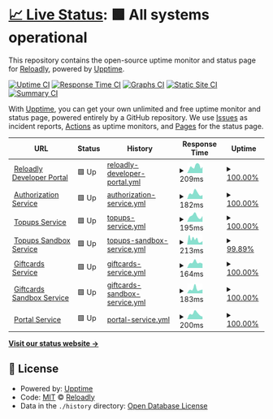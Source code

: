 # [📈 Live Status](https://Reloadly.github.io/uptime): <!--live status--> **🟩 All systems operational**

This repository contains the open-source uptime monitor and status page for [Reloadly](https://www.reloadly.com), powered by [Upptime](https://github.com/upptime/upptime).

[![Uptime CI](https://github.com/Reloadly/uptime/workflows/Uptime%20CI/badge.svg)](https://github.com/Reloadly/uptime/actions?query=workflow%3A%22Uptime+CI%22)
[![Response Time CI](https://github.com/Reloadly/uptime/workflows/Response%20Time%20CI/badge.svg)](https://github.com/Reloadly/uptime/actions?query=workflow%3A%22Response+Time+CI%22)
[![Graphs CI](https://github.com/Reloadly/uptime/workflows/Graphs%20CI/badge.svg)](https://github.com/Reloadly/uptime/actions?query=workflow%3A%22Graphs+CI%22)
[![Static Site CI](https://github.com/Reloadly/uptime/workflows/Static%20Site%20CI/badge.svg)](https://github.com/Reloadly/uptime/actions?query=workflow%3A%22Static+Site+CI%22)
[![Summary CI](https://github.com/Reloadly/uptime/workflows/Summary%20CI/badge.svg)](https://github.com/Reloadly/uptime/actions?query=workflow%3A%22Summary+CI%22)

With [Upptime](https://upptime.js.org), you can get your own unlimited and free uptime monitor and status page, powered entirely by a GitHub repository. We use [Issues](https://github.com/Reloadly/uptime/issues) as incident reports, [Actions](https://github.com/Reloadly/uptime/actions) as uptime monitors, and [Pages](https://Reloadly.github.io/uptime) for the status page.

<!--start: status pages-->
<!-- This summary is generated by Upptime (https://github.com/upptime/upptime) -->
<!-- Do not edit this manually, your changes will be overwritten -->
<!-- prettier-ignore -->
| URL | Status | History | Response Time | Uptime |
| --- | ------ | ------- | ------------- | ------ |
| <img alt="" src="https://favicons.githubusercontent.com/www.reloadly.com" height="13"> [Reloadly Developer Portal](https://www.reloadly.com) | 🟩 Up | [reloadly-developer-portal.yml](https://github.com/Reloadly/uptime/commits/HEAD/history/reloadly-developer-portal.yml) | <details><summary><img alt="Response time graph" src="./graphs/reloadly-developer-portal/response-time-week.png" height="20"> 209ms</summary><br><a href="https://Reloadly.github.io/uptime/history/reloadly-developer-portal"><img alt="Response time 209" src="https://img.shields.io/endpoint?url=https%3A%2F%2Fraw.githubusercontent.com%2FReloadly%2Fuptime%2FHEAD%2Fapi%2Freloadly-developer-portal%2Fresponse-time.json"></a><br><a href="https://Reloadly.github.io/uptime/history/reloadly-developer-portal"><img alt="24-hour response time 140" src="https://img.shields.io/endpoint?url=https%3A%2F%2Fraw.githubusercontent.com%2FReloadly%2Fuptime%2FHEAD%2Fapi%2Freloadly-developer-portal%2Fresponse-time-day.json"></a><br><a href="https://Reloadly.github.io/uptime/history/reloadly-developer-portal"><img alt="7-day response time 209" src="https://img.shields.io/endpoint?url=https%3A%2F%2Fraw.githubusercontent.com%2FReloadly%2Fuptime%2FHEAD%2Fapi%2Freloadly-developer-portal%2Fresponse-time-week.json"></a><br><a href="https://Reloadly.github.io/uptime/history/reloadly-developer-portal"><img alt="30-day response time 209" src="https://img.shields.io/endpoint?url=https%3A%2F%2Fraw.githubusercontent.com%2FReloadly%2Fuptime%2FHEAD%2Fapi%2Freloadly-developer-portal%2Fresponse-time-month.json"></a><br><a href="https://Reloadly.github.io/uptime/history/reloadly-developer-portal"><img alt="1-year response time 209" src="https://img.shields.io/endpoint?url=https%3A%2F%2Fraw.githubusercontent.com%2FReloadly%2Fuptime%2FHEAD%2Fapi%2Freloadly-developer-portal%2Fresponse-time-year.json"></a></details> | <details><summary><a href="https://Reloadly.github.io/uptime/history/reloadly-developer-portal">100.00%</a></summary><a href="https://Reloadly.github.io/uptime/history/reloadly-developer-portal"><img alt="All-time uptime 100.00%" src="https://img.shields.io/endpoint?url=https%3A%2F%2Fraw.githubusercontent.com%2FReloadly%2Fuptime%2FHEAD%2Fapi%2Freloadly-developer-portal%2Fuptime.json"></a><br><a href="https://Reloadly.github.io/uptime/history/reloadly-developer-portal"><img alt="24-hour uptime 100.00%" src="https://img.shields.io/endpoint?url=https%3A%2F%2Fraw.githubusercontent.com%2FReloadly%2Fuptime%2FHEAD%2Fapi%2Freloadly-developer-portal%2Fuptime-day.json"></a><br><a href="https://Reloadly.github.io/uptime/history/reloadly-developer-portal"><img alt="7-day uptime 100.00%" src="https://img.shields.io/endpoint?url=https%3A%2F%2Fraw.githubusercontent.com%2FReloadly%2Fuptime%2FHEAD%2Fapi%2Freloadly-developer-portal%2Fuptime-week.json"></a><br><a href="https://Reloadly.github.io/uptime/history/reloadly-developer-portal"><img alt="30-day uptime 100.00%" src="https://img.shields.io/endpoint?url=https%3A%2F%2Fraw.githubusercontent.com%2FReloadly%2Fuptime%2FHEAD%2Fapi%2Freloadly-developer-portal%2Fuptime-month.json"></a><br><a href="https://Reloadly.github.io/uptime/history/reloadly-developer-portal"><img alt="1-year uptime 100.00%" src="https://img.shields.io/endpoint?url=https%3A%2F%2Fraw.githubusercontent.com%2FReloadly%2Fuptime%2FHEAD%2Fapi%2Freloadly-developer-portal%2Fuptime-year.json"></a></details>
| <img alt="" src="https://favicons.githubusercontent.com/auth.reloadly.com" height="13"> [Authorization Service](https://auth.reloadly.com) | 🟩 Up | [authorization-service.yml](https://github.com/Reloadly/uptime/commits/HEAD/history/authorization-service.yml) | <details><summary><img alt="Response time graph" src="./graphs/authorization-service/response-time-week.png" height="20"> 182ms</summary><br><a href="https://Reloadly.github.io/uptime/history/authorization-service"><img alt="Response time 182" src="https://img.shields.io/endpoint?url=https%3A%2F%2Fraw.githubusercontent.com%2FReloadly%2Fuptime%2FHEAD%2Fapi%2Fauthorization-service%2Fresponse-time.json"></a><br><a href="https://Reloadly.github.io/uptime/history/authorization-service"><img alt="24-hour response time 138" src="https://img.shields.io/endpoint?url=https%3A%2F%2Fraw.githubusercontent.com%2FReloadly%2Fuptime%2FHEAD%2Fapi%2Fauthorization-service%2Fresponse-time-day.json"></a><br><a href="https://Reloadly.github.io/uptime/history/authorization-service"><img alt="7-day response time 182" src="https://img.shields.io/endpoint?url=https%3A%2F%2Fraw.githubusercontent.com%2FReloadly%2Fuptime%2FHEAD%2Fapi%2Fauthorization-service%2Fresponse-time-week.json"></a><br><a href="https://Reloadly.github.io/uptime/history/authorization-service"><img alt="30-day response time 182" src="https://img.shields.io/endpoint?url=https%3A%2F%2Fraw.githubusercontent.com%2FReloadly%2Fuptime%2FHEAD%2Fapi%2Fauthorization-service%2Fresponse-time-month.json"></a><br><a href="https://Reloadly.github.io/uptime/history/authorization-service"><img alt="1-year response time 182" src="https://img.shields.io/endpoint?url=https%3A%2F%2Fraw.githubusercontent.com%2FReloadly%2Fuptime%2FHEAD%2Fapi%2Fauthorization-service%2Fresponse-time-year.json"></a></details> | <details><summary><a href="https://Reloadly.github.io/uptime/history/authorization-service">100.00%</a></summary><a href="https://Reloadly.github.io/uptime/history/authorization-service"><img alt="All-time uptime 100.00%" src="https://img.shields.io/endpoint?url=https%3A%2F%2Fraw.githubusercontent.com%2FReloadly%2Fuptime%2FHEAD%2Fapi%2Fauthorization-service%2Fuptime.json"></a><br><a href="https://Reloadly.github.io/uptime/history/authorization-service"><img alt="24-hour uptime 100.00%" src="https://img.shields.io/endpoint?url=https%3A%2F%2Fraw.githubusercontent.com%2FReloadly%2Fuptime%2FHEAD%2Fapi%2Fauthorization-service%2Fuptime-day.json"></a><br><a href="https://Reloadly.github.io/uptime/history/authorization-service"><img alt="7-day uptime 100.00%" src="https://img.shields.io/endpoint?url=https%3A%2F%2Fraw.githubusercontent.com%2FReloadly%2Fuptime%2FHEAD%2Fapi%2Fauthorization-service%2Fuptime-week.json"></a><br><a href="https://Reloadly.github.io/uptime/history/authorization-service"><img alt="30-day uptime 100.00%" src="https://img.shields.io/endpoint?url=https%3A%2F%2Fraw.githubusercontent.com%2FReloadly%2Fuptime%2FHEAD%2Fapi%2Fauthorization-service%2Fuptime-month.json"></a><br><a href="https://Reloadly.github.io/uptime/history/authorization-service"><img alt="1-year uptime 100.00%" src="https://img.shields.io/endpoint?url=https%3A%2F%2Fraw.githubusercontent.com%2FReloadly%2Fuptime%2FHEAD%2Fapi%2Fauthorization-service%2Fuptime-year.json"></a></details>
| <img alt="" src="https://favicons.githubusercontent.com/topups.reloadly.com" height="13"> [Topups Service](https://topups.reloadly.com) | 🟩 Up | [topups-service.yml](https://github.com/Reloadly/uptime/commits/HEAD/history/topups-service.yml) | <details><summary><img alt="Response time graph" src="./graphs/topups-service/response-time-week.png" height="20"> 195ms</summary><br><a href="https://Reloadly.github.io/uptime/history/topups-service"><img alt="Response time 195" src="https://img.shields.io/endpoint?url=https%3A%2F%2Fraw.githubusercontent.com%2FReloadly%2Fuptime%2FHEAD%2Fapi%2Ftopups-service%2Fresponse-time.json"></a><br><a href="https://Reloadly.github.io/uptime/history/topups-service"><img alt="24-hour response time 206" src="https://img.shields.io/endpoint?url=https%3A%2F%2Fraw.githubusercontent.com%2FReloadly%2Fuptime%2FHEAD%2Fapi%2Ftopups-service%2Fresponse-time-day.json"></a><br><a href="https://Reloadly.github.io/uptime/history/topups-service"><img alt="7-day response time 195" src="https://img.shields.io/endpoint?url=https%3A%2F%2Fraw.githubusercontent.com%2FReloadly%2Fuptime%2FHEAD%2Fapi%2Ftopups-service%2Fresponse-time-week.json"></a><br><a href="https://Reloadly.github.io/uptime/history/topups-service"><img alt="30-day response time 195" src="https://img.shields.io/endpoint?url=https%3A%2F%2Fraw.githubusercontent.com%2FReloadly%2Fuptime%2FHEAD%2Fapi%2Ftopups-service%2Fresponse-time-month.json"></a><br><a href="https://Reloadly.github.io/uptime/history/topups-service"><img alt="1-year response time 195" src="https://img.shields.io/endpoint?url=https%3A%2F%2Fraw.githubusercontent.com%2FReloadly%2Fuptime%2FHEAD%2Fapi%2Ftopups-service%2Fresponse-time-year.json"></a></details> | <details><summary><a href="https://Reloadly.github.io/uptime/history/topups-service">100.00%</a></summary><a href="https://Reloadly.github.io/uptime/history/topups-service"><img alt="All-time uptime 100.00%" src="https://img.shields.io/endpoint?url=https%3A%2F%2Fraw.githubusercontent.com%2FReloadly%2Fuptime%2FHEAD%2Fapi%2Ftopups-service%2Fuptime.json"></a><br><a href="https://Reloadly.github.io/uptime/history/topups-service"><img alt="24-hour uptime 100.00%" src="https://img.shields.io/endpoint?url=https%3A%2F%2Fraw.githubusercontent.com%2FReloadly%2Fuptime%2FHEAD%2Fapi%2Ftopups-service%2Fuptime-day.json"></a><br><a href="https://Reloadly.github.io/uptime/history/topups-service"><img alt="7-day uptime 100.00%" src="https://img.shields.io/endpoint?url=https%3A%2F%2Fraw.githubusercontent.com%2FReloadly%2Fuptime%2FHEAD%2Fapi%2Ftopups-service%2Fuptime-week.json"></a><br><a href="https://Reloadly.github.io/uptime/history/topups-service"><img alt="30-day uptime 100.00%" src="https://img.shields.io/endpoint?url=https%3A%2F%2Fraw.githubusercontent.com%2FReloadly%2Fuptime%2FHEAD%2Fapi%2Ftopups-service%2Fuptime-month.json"></a><br><a href="https://Reloadly.github.io/uptime/history/topups-service"><img alt="1-year uptime 100.00%" src="https://img.shields.io/endpoint?url=https%3A%2F%2Fraw.githubusercontent.com%2FReloadly%2Fuptime%2FHEAD%2Fapi%2Ftopups-service%2Fuptime-year.json"></a></details>
| <img alt="" src="https://favicons.githubusercontent.com/topups-sandbox.reloadly.com" height="13"> [Topups Sandbox Service](https://topups-sandbox.reloadly.com) | 🟩 Up | [topups-sandbox-service.yml](https://github.com/Reloadly/uptime/commits/HEAD/history/topups-sandbox-service.yml) | <details><summary><img alt="Response time graph" src="./graphs/topups-sandbox-service/response-time-week.png" height="20"> 213ms</summary><br><a href="https://Reloadly.github.io/uptime/history/topups-sandbox-service"><img alt="Response time 213" src="https://img.shields.io/endpoint?url=https%3A%2F%2Fraw.githubusercontent.com%2FReloadly%2Fuptime%2FHEAD%2Fapi%2Ftopups-sandbox-service%2Fresponse-time.json"></a><br><a href="https://Reloadly.github.io/uptime/history/topups-sandbox-service"><img alt="24-hour response time 154" src="https://img.shields.io/endpoint?url=https%3A%2F%2Fraw.githubusercontent.com%2FReloadly%2Fuptime%2FHEAD%2Fapi%2Ftopups-sandbox-service%2Fresponse-time-day.json"></a><br><a href="https://Reloadly.github.io/uptime/history/topups-sandbox-service"><img alt="7-day response time 213" src="https://img.shields.io/endpoint?url=https%3A%2F%2Fraw.githubusercontent.com%2FReloadly%2Fuptime%2FHEAD%2Fapi%2Ftopups-sandbox-service%2Fresponse-time-week.json"></a><br><a href="https://Reloadly.github.io/uptime/history/topups-sandbox-service"><img alt="30-day response time 213" src="https://img.shields.io/endpoint?url=https%3A%2F%2Fraw.githubusercontent.com%2FReloadly%2Fuptime%2FHEAD%2Fapi%2Ftopups-sandbox-service%2Fresponse-time-month.json"></a><br><a href="https://Reloadly.github.io/uptime/history/topups-sandbox-service"><img alt="1-year response time 213" src="https://img.shields.io/endpoint?url=https%3A%2F%2Fraw.githubusercontent.com%2FReloadly%2Fuptime%2FHEAD%2Fapi%2Ftopups-sandbox-service%2Fresponse-time-year.json"></a></details> | <details><summary><a href="https://Reloadly.github.io/uptime/history/topups-sandbox-service">99.89%</a></summary><a href="https://Reloadly.github.io/uptime/history/topups-sandbox-service"><img alt="All-time uptime 99.89%" src="https://img.shields.io/endpoint?url=https%3A%2F%2Fraw.githubusercontent.com%2FReloadly%2Fuptime%2FHEAD%2Fapi%2Ftopups-sandbox-service%2Fuptime.json"></a><br><a href="https://Reloadly.github.io/uptime/history/topups-sandbox-service"><img alt="24-hour uptime 100.00%" src="https://img.shields.io/endpoint?url=https%3A%2F%2Fraw.githubusercontent.com%2FReloadly%2Fuptime%2FHEAD%2Fapi%2Ftopups-sandbox-service%2Fuptime-day.json"></a><br><a href="https://Reloadly.github.io/uptime/history/topups-sandbox-service"><img alt="7-day uptime 99.89%" src="https://img.shields.io/endpoint?url=https%3A%2F%2Fraw.githubusercontent.com%2FReloadly%2Fuptime%2FHEAD%2Fapi%2Ftopups-sandbox-service%2Fuptime-week.json"></a><br><a href="https://Reloadly.github.io/uptime/history/topups-sandbox-service"><img alt="30-day uptime 99.89%" src="https://img.shields.io/endpoint?url=https%3A%2F%2Fraw.githubusercontent.com%2FReloadly%2Fuptime%2FHEAD%2Fapi%2Ftopups-sandbox-service%2Fuptime-month.json"></a><br><a href="https://Reloadly.github.io/uptime/history/topups-sandbox-service"><img alt="1-year uptime 99.89%" src="https://img.shields.io/endpoint?url=https%3A%2F%2Fraw.githubusercontent.com%2FReloadly%2Fuptime%2FHEAD%2Fapi%2Ftopups-sandbox-service%2Fuptime-year.json"></a></details>
| <img alt="" src="https://favicons.githubusercontent.com/giftcards.reloadly.com" height="13"> [Giftcards Service](https://giftcards.reloadly.com) | 🟩 Up | [giftcards-service.yml](https://github.com/Reloadly/uptime/commits/HEAD/history/giftcards-service.yml) | <details><summary><img alt="Response time graph" src="./graphs/giftcards-service/response-time-week.png" height="20"> 164ms</summary><br><a href="https://Reloadly.github.io/uptime/history/giftcards-service"><img alt="Response time 164" src="https://img.shields.io/endpoint?url=https%3A%2F%2Fraw.githubusercontent.com%2FReloadly%2Fuptime%2FHEAD%2Fapi%2Fgiftcards-service%2Fresponse-time.json"></a><br><a href="https://Reloadly.github.io/uptime/history/giftcards-service"><img alt="24-hour response time 215" src="https://img.shields.io/endpoint?url=https%3A%2F%2Fraw.githubusercontent.com%2FReloadly%2Fuptime%2FHEAD%2Fapi%2Fgiftcards-service%2Fresponse-time-day.json"></a><br><a href="https://Reloadly.github.io/uptime/history/giftcards-service"><img alt="7-day response time 164" src="https://img.shields.io/endpoint?url=https%3A%2F%2Fraw.githubusercontent.com%2FReloadly%2Fuptime%2FHEAD%2Fapi%2Fgiftcards-service%2Fresponse-time-week.json"></a><br><a href="https://Reloadly.github.io/uptime/history/giftcards-service"><img alt="30-day response time 164" src="https://img.shields.io/endpoint?url=https%3A%2F%2Fraw.githubusercontent.com%2FReloadly%2Fuptime%2FHEAD%2Fapi%2Fgiftcards-service%2Fresponse-time-month.json"></a><br><a href="https://Reloadly.github.io/uptime/history/giftcards-service"><img alt="1-year response time 164" src="https://img.shields.io/endpoint?url=https%3A%2F%2Fraw.githubusercontent.com%2FReloadly%2Fuptime%2FHEAD%2Fapi%2Fgiftcards-service%2Fresponse-time-year.json"></a></details> | <details><summary><a href="https://Reloadly.github.io/uptime/history/giftcards-service">100.00%</a></summary><a href="https://Reloadly.github.io/uptime/history/giftcards-service"><img alt="All-time uptime 100.00%" src="https://img.shields.io/endpoint?url=https%3A%2F%2Fraw.githubusercontent.com%2FReloadly%2Fuptime%2FHEAD%2Fapi%2Fgiftcards-service%2Fuptime.json"></a><br><a href="https://Reloadly.github.io/uptime/history/giftcards-service"><img alt="24-hour uptime 100.00%" src="https://img.shields.io/endpoint?url=https%3A%2F%2Fraw.githubusercontent.com%2FReloadly%2Fuptime%2FHEAD%2Fapi%2Fgiftcards-service%2Fuptime-day.json"></a><br><a href="https://Reloadly.github.io/uptime/history/giftcards-service"><img alt="7-day uptime 100.00%" src="https://img.shields.io/endpoint?url=https%3A%2F%2Fraw.githubusercontent.com%2FReloadly%2Fuptime%2FHEAD%2Fapi%2Fgiftcards-service%2Fuptime-week.json"></a><br><a href="https://Reloadly.github.io/uptime/history/giftcards-service"><img alt="30-day uptime 100.00%" src="https://img.shields.io/endpoint?url=https%3A%2F%2Fraw.githubusercontent.com%2FReloadly%2Fuptime%2FHEAD%2Fapi%2Fgiftcards-service%2Fuptime-month.json"></a><br><a href="https://Reloadly.github.io/uptime/history/giftcards-service"><img alt="1-year uptime 100.00%" src="https://img.shields.io/endpoint?url=https%3A%2F%2Fraw.githubusercontent.com%2FReloadly%2Fuptime%2FHEAD%2Fapi%2Fgiftcards-service%2Fuptime-year.json"></a></details>
| <img alt="" src="https://favicons.githubusercontent.com/giftcards-sandbox.reloadly.com" height="13"> [Giftcards Sandbox Service](https://giftcards-sandbox.reloadly.com) | 🟩 Up | [giftcards-sandbox-service.yml](https://github.com/Reloadly/uptime/commits/HEAD/history/giftcards-sandbox-service.yml) | <details><summary><img alt="Response time graph" src="./graphs/giftcards-sandbox-service/response-time-week.png" height="20"> 183ms</summary><br><a href="https://Reloadly.github.io/uptime/history/giftcards-sandbox-service"><img alt="Response time 183" src="https://img.shields.io/endpoint?url=https%3A%2F%2Fraw.githubusercontent.com%2FReloadly%2Fuptime%2FHEAD%2Fapi%2Fgiftcards-sandbox-service%2Fresponse-time.json"></a><br><a href="https://Reloadly.github.io/uptime/history/giftcards-sandbox-service"><img alt="24-hour response time 191" src="https://img.shields.io/endpoint?url=https%3A%2F%2Fraw.githubusercontent.com%2FReloadly%2Fuptime%2FHEAD%2Fapi%2Fgiftcards-sandbox-service%2Fresponse-time-day.json"></a><br><a href="https://Reloadly.github.io/uptime/history/giftcards-sandbox-service"><img alt="7-day response time 183" src="https://img.shields.io/endpoint?url=https%3A%2F%2Fraw.githubusercontent.com%2FReloadly%2Fuptime%2FHEAD%2Fapi%2Fgiftcards-sandbox-service%2Fresponse-time-week.json"></a><br><a href="https://Reloadly.github.io/uptime/history/giftcards-sandbox-service"><img alt="30-day response time 183" src="https://img.shields.io/endpoint?url=https%3A%2F%2Fraw.githubusercontent.com%2FReloadly%2Fuptime%2FHEAD%2Fapi%2Fgiftcards-sandbox-service%2Fresponse-time-month.json"></a><br><a href="https://Reloadly.github.io/uptime/history/giftcards-sandbox-service"><img alt="1-year response time 183" src="https://img.shields.io/endpoint?url=https%3A%2F%2Fraw.githubusercontent.com%2FReloadly%2Fuptime%2FHEAD%2Fapi%2Fgiftcards-sandbox-service%2Fresponse-time-year.json"></a></details> | <details><summary><a href="https://Reloadly.github.io/uptime/history/giftcards-sandbox-service">100.00%</a></summary><a href="https://Reloadly.github.io/uptime/history/giftcards-sandbox-service"><img alt="All-time uptime 100.00%" src="https://img.shields.io/endpoint?url=https%3A%2F%2Fraw.githubusercontent.com%2FReloadly%2Fuptime%2FHEAD%2Fapi%2Fgiftcards-sandbox-service%2Fuptime.json"></a><br><a href="https://Reloadly.github.io/uptime/history/giftcards-sandbox-service"><img alt="24-hour uptime 100.00%" src="https://img.shields.io/endpoint?url=https%3A%2F%2Fraw.githubusercontent.com%2FReloadly%2Fuptime%2FHEAD%2Fapi%2Fgiftcards-sandbox-service%2Fuptime-day.json"></a><br><a href="https://Reloadly.github.io/uptime/history/giftcards-sandbox-service"><img alt="7-day uptime 100.00%" src="https://img.shields.io/endpoint?url=https%3A%2F%2Fraw.githubusercontent.com%2FReloadly%2Fuptime%2FHEAD%2Fapi%2Fgiftcards-sandbox-service%2Fuptime-week.json"></a><br><a href="https://Reloadly.github.io/uptime/history/giftcards-sandbox-service"><img alt="30-day uptime 100.00%" src="https://img.shields.io/endpoint?url=https%3A%2F%2Fraw.githubusercontent.com%2FReloadly%2Fuptime%2FHEAD%2Fapi%2Fgiftcards-sandbox-service%2Fuptime-month.json"></a><br><a href="https://Reloadly.github.io/uptime/history/giftcards-sandbox-service"><img alt="1-year uptime 100.00%" src="https://img.shields.io/endpoint?url=https%3A%2F%2Fraw.githubusercontent.com%2FReloadly%2Fuptime%2FHEAD%2Fapi%2Fgiftcards-sandbox-service%2Fuptime-year.json"></a></details>
| <img alt="" src="https://favicons.githubusercontent.com/portal2.reloadly.com" height="13"> [Portal Service](https://portal2.reloadly.com) | 🟩 Up | [portal-service.yml](https://github.com/Reloadly/uptime/commits/HEAD/history/portal-service.yml) | <details><summary><img alt="Response time graph" src="./graphs/portal-service/response-time-week.png" height="20"> 200ms</summary><br><a href="https://Reloadly.github.io/uptime/history/portal-service"><img alt="Response time 200" src="https://img.shields.io/endpoint?url=https%3A%2F%2Fraw.githubusercontent.com%2FReloadly%2Fuptime%2FHEAD%2Fapi%2Fportal-service%2Fresponse-time.json"></a><br><a href="https://Reloadly.github.io/uptime/history/portal-service"><img alt="24-hour response time 192" src="https://img.shields.io/endpoint?url=https%3A%2F%2Fraw.githubusercontent.com%2FReloadly%2Fuptime%2FHEAD%2Fapi%2Fportal-service%2Fresponse-time-day.json"></a><br><a href="https://Reloadly.github.io/uptime/history/portal-service"><img alt="7-day response time 200" src="https://img.shields.io/endpoint?url=https%3A%2F%2Fraw.githubusercontent.com%2FReloadly%2Fuptime%2FHEAD%2Fapi%2Fportal-service%2Fresponse-time-week.json"></a><br><a href="https://Reloadly.github.io/uptime/history/portal-service"><img alt="30-day response time 200" src="https://img.shields.io/endpoint?url=https%3A%2F%2Fraw.githubusercontent.com%2FReloadly%2Fuptime%2FHEAD%2Fapi%2Fportal-service%2Fresponse-time-month.json"></a><br><a href="https://Reloadly.github.io/uptime/history/portal-service"><img alt="1-year response time 200" src="https://img.shields.io/endpoint?url=https%3A%2F%2Fraw.githubusercontent.com%2FReloadly%2Fuptime%2FHEAD%2Fapi%2Fportal-service%2Fresponse-time-year.json"></a></details> | <details><summary><a href="https://Reloadly.github.io/uptime/history/portal-service">100.00%</a></summary><a href="https://Reloadly.github.io/uptime/history/portal-service"><img alt="All-time uptime 100.00%" src="https://img.shields.io/endpoint?url=https%3A%2F%2Fraw.githubusercontent.com%2FReloadly%2Fuptime%2FHEAD%2Fapi%2Fportal-service%2Fuptime.json"></a><br><a href="https://Reloadly.github.io/uptime/history/portal-service"><img alt="24-hour uptime 100.00%" src="https://img.shields.io/endpoint?url=https%3A%2F%2Fraw.githubusercontent.com%2FReloadly%2Fuptime%2FHEAD%2Fapi%2Fportal-service%2Fuptime-day.json"></a><br><a href="https://Reloadly.github.io/uptime/history/portal-service"><img alt="7-day uptime 100.00%" src="https://img.shields.io/endpoint?url=https%3A%2F%2Fraw.githubusercontent.com%2FReloadly%2Fuptime%2FHEAD%2Fapi%2Fportal-service%2Fuptime-week.json"></a><br><a href="https://Reloadly.github.io/uptime/history/portal-service"><img alt="30-day uptime 100.00%" src="https://img.shields.io/endpoint?url=https%3A%2F%2Fraw.githubusercontent.com%2FReloadly%2Fuptime%2FHEAD%2Fapi%2Fportal-service%2Fuptime-month.json"></a><br><a href="https://Reloadly.github.io/uptime/history/portal-service"><img alt="1-year uptime 100.00%" src="https://img.shields.io/endpoint?url=https%3A%2F%2Fraw.githubusercontent.com%2FReloadly%2Fuptime%2FHEAD%2Fapi%2Fportal-service%2Fuptime-year.json"></a></details>

<!--end: status pages-->

[**Visit our status website →**](https://Reloadly.github.io/uptime)

## 📄 License

- Powered by: [Upptime](https://github.com/upptime/upptime)
- Code: [MIT](./LICENSE) © [Reloadly](https://www.reloadly.com)
- Data in the `./history` directory: [Open Database License](https://opendatacommons.org/licenses/odbl/1-0/)
